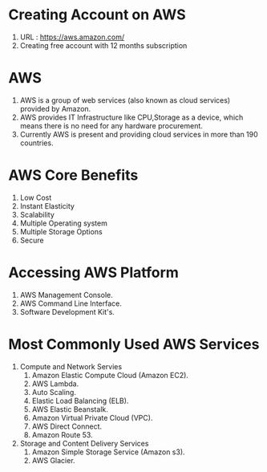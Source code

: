 # Creating Account on AWS

1) URL : https://aws.amazon.com/
2) Creating free account with 12 months subscription

# AWS

1) AWS is a group of web services (also known as cloud services) provided by Amazon.
2) AWS provides IT Infrastructure like CPU,Storage as a device, which means there is no need for any hardware procurement.
3) Currently AWS is present and providing cloud services in more than 190 countries.

# AWS Core Benefits

1) Low Cost
2) Instant Elasticity
3) Scalability
4) Multiple Operating system
5) Multiple Storage Options
6) Secure

# Accessing AWS Platform

1) AWS Management Console.
2) AWS Command Line Interface.
3) Software Development Kit's.

# Most Commonly Used AWS Services

1) Compute and Network Servies
    1) Amazon Elastic Compute Cloud (Amazon EC2).
    2) AWS Lambda.
    3) Auto Scaling.
    4) Elastic Load Balancing (ELB).
    5) AWS Elastic Beanstalk.
    6) Amazon Virtual Private Cloud (VPC).
    7) AWS Direct Connect.
    8) Amazon Route 53.
2) Storage and Content Delivery Services
    1) Amazon Simple Storage Service (Amazon s3).
    2) AWS Glacier.

